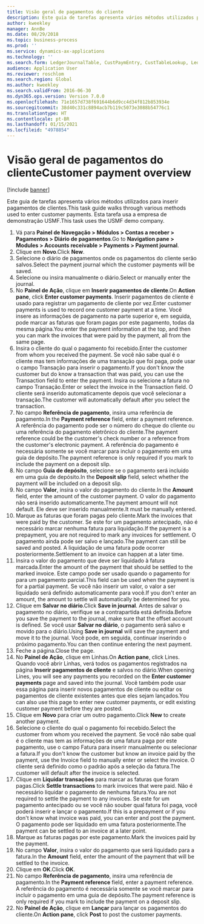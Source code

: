 ```yaml
---
title: Visão geral de pagamentos do cliente
description: Este guia de tarefas apresenta vários métodos utilizados para inserir pagamentos de clientes.
author: kweekley
manager: AnnBe
ms.date: 08/29/2018
ms.topic: business-process
ms.prod: ''
ms.service: dynamics-ax-applications
ms.technology: ''
ms.search.form: LedgerJournalTable, CustPaymEntry, CustTableLookup, LedgerJournalTransCustPaym, CustOpenTrans, BankAccountTableLookUp
audience: Application User
ms.reviewer: roschlom
ms.search.region: Global
ms.author: kweekley
ms.search.validFrom: 2016-06-30
ms.dyn365.ops.version: Version 7.0.0
ms.openlocfilehash: 71e1657d738f691644b6d9cc4d34f812b853934e
ms.sourcegitcommit: 38d40c331c8894acb7b119c5073e3088b54776c1
ms.translationtype: HT
ms.contentlocale: pt-BR
ms.lasthandoff: 01/15/2021
ms.locfileid: "4978854"
---
```

# <a name="customer-payment-overview"></a><span data-ttu-id="0a3ec-103">Visão geral de pagamentos do cliente</span><span class="sxs-lookup"><span data-stu-id="0a3ec-103">Customer payment overview</span></span>

[!include [banner](../../includes/banner.md)]

<span data-ttu-id="0a3ec-104">Este guia de tarefas apresenta vários métodos utilizados para inserir pagamentos de clientes.</span><span class="sxs-lookup"><span data-stu-id="0a3ec-104">This task guide walks through various methods used to enter customer payments.</span></span> <span data-ttu-id="0a3ec-105">Esta tarefa usa a empresa de demonstração USMF.</span><span class="sxs-lookup"><span data-stu-id="0a3ec-105">This task uses the USMF demo company.</span></span>

1. <span data-ttu-id="0a3ec-106">Vá para **Painel de Navegação > Módulos > Contas a receber > Pagamentos > Diário de pagamentos**.</span><span class="sxs-lookup"><span data-stu-id="0a3ec-106">Go to **Navigation pane > Modules > Accounts receivable > Payments > Payment journal**.</span></span>
2. <span data-ttu-id="0a3ec-107">Clique em **Novo**.</span><span class="sxs-lookup"><span data-stu-id="0a3ec-107">Click **New**.</span></span>
3. <span data-ttu-id="0a3ec-108">Selecione o diário de pagamentos onde os pagamentos do cliente serão salvos.</span><span class="sxs-lookup"><span data-stu-id="0a3ec-108">Select the payment journal which the customer payments will be saved.</span></span>
4. <span data-ttu-id="0a3ec-109">Selecione ou insira manualmente o diário.</span><span class="sxs-lookup"><span data-stu-id="0a3ec-109">Select or manually enter the journal.</span></span>
5. <span data-ttu-id="0a3ec-110">No **Painel de Ação**, clique em **Inserir pagamentos de cliente**.</span><span class="sxs-lookup"><span data-stu-id="0a3ec-110">On **Action pane**, click **Enter customer payments**.</span></span> <span data-ttu-id="0a3ec-111">Inserir pagamentos de cliente é usado para registrar um pagamento de cliente por vez.</span><span class="sxs-lookup"><span data-stu-id="0a3ec-111">Enter customer payments is used to record one customer payment at a time.</span></span> <span data-ttu-id="0a3ec-112">Você insere as informações de pagamento na parte superior e, em seguida, pode marcar as faturas que foram pagas por este pagamento, todas da mesma página.</span><span class="sxs-lookup"><span data-stu-id="0a3ec-112">You enter the payment information at the top, and then you can mark the invoices that were paid by the payment, all from the same page.</span></span>  
6. <span data-ttu-id="0a3ec-113">Insira o cliente do qual o pagamento foi recebido.</span><span class="sxs-lookup"><span data-stu-id="0a3ec-113">Enter the customer from whom you received the payment.</span></span> <span data-ttu-id="0a3ec-114">Se você não sabe qual é o cliente mas tem informações de uma transação que foi paga, pode usar o campo Transação para inserir o pagamento.</span><span class="sxs-lookup"><span data-stu-id="0a3ec-114">If you don't know the customer but do know a transaction that was paid, you can use the Transaction field to enter the payment.</span></span> <span data-ttu-id="0a3ec-115">Insira ou selecione a fatura no campo Transação.</span><span class="sxs-lookup"><span data-stu-id="0a3ec-115">Enter or select the invoice in the Transaction field.</span></span> <span data-ttu-id="0a3ec-116">O cliente será inserido automaticamente depois que você selecionar a transação.</span><span class="sxs-lookup"><span data-stu-id="0a3ec-116">The customer will automatically default after you select the transaction.</span></span>
7. <span data-ttu-id="0a3ec-117">No campo **Referência de pagamento**, insira uma referência de pagamento.</span><span class="sxs-lookup"><span data-stu-id="0a3ec-117">In the **Payment reference** field, enter a payment reference.</span></span> <span data-ttu-id="0a3ec-118">A referência do pagamento pode ser o número do cheque do cliente ou uma referência do pagamento eletrônico do cliente.</span><span class="sxs-lookup"><span data-stu-id="0a3ec-118">The payment reference could be the customer's check number or a reference from the customer's electronic payment.</span></span> <span data-ttu-id="0a3ec-119">A referência do pagamento é necessária somente se você marcar para incluir o pagamento em uma guia de depósito.</span><span class="sxs-lookup"><span data-stu-id="0a3ec-119">The payment reference is only required if you mark to include the payment on a deposit slip.</span></span>  
8. <span data-ttu-id="0a3ec-120">No campo **Guia de depósito**, selecione se o pagamento será incluído em uma guia de depósito.</span><span class="sxs-lookup"><span data-stu-id="0a3ec-120">In the **Deposit slip** field, select whether the payment will be included on a deposit slip.</span></span> 
9. <span data-ttu-id="0a3ec-121">No campo **Valor**, insira o valor do pagamento do cliente.</span><span class="sxs-lookup"><span data-stu-id="0a3ec-121">In the **Amount** field, enter the amount of the customer payment.</span></span> <span data-ttu-id="0a3ec-122">O valor do pagamento não será inserido automaticamente.</span><span class="sxs-lookup"><span data-stu-id="0a3ec-122">The payment amount will not default.</span></span> <span data-ttu-id="0a3ec-123">Ele deve ser inserido manualmente.</span><span class="sxs-lookup"><span data-stu-id="0a3ec-123">It must be manually entered.</span></span> 
10. <span data-ttu-id="0a3ec-124">Marque as faturas que foram pagas pelo cliente.</span><span class="sxs-lookup"><span data-stu-id="0a3ec-124">Mark the invoices that were paid by the customer.</span></span> <span data-ttu-id="0a3ec-125">Se este for um pagamento antecipado, não é necessário marcar nenhuma fatura para liquidação.</span><span class="sxs-lookup"><span data-stu-id="0a3ec-125">If the payment is a prepayment, you are not required to mark any invoices for settlement.</span></span> <span data-ttu-id="0a3ec-126">O pagamento ainda pode ser salvo e lançado.</span><span class="sxs-lookup"><span data-stu-id="0a3ec-126">The payment can still be saved and posted.</span></span> <span data-ttu-id="0a3ec-127">A liquidação de uma fatura pode ocorrer posteriormente.</span><span class="sxs-lookup"><span data-stu-id="0a3ec-127">Settlement to an invoice can happen at a later time.</span></span>
11. <span data-ttu-id="0a3ec-128">Insira o valor do pagamento que deve ser liquidado à fatura marcada.</span><span class="sxs-lookup"><span data-stu-id="0a3ec-128">Enter the amount of the payment that should be settled to the marked invoice.</span></span> <span data-ttu-id="0a3ec-129">Este campo pode ser usado quando o pagamento for para um pagamento parcial.</span><span class="sxs-lookup"><span data-stu-id="0a3ec-129">This field can be used when the payment is for a partial payment.</span></span> <span data-ttu-id="0a3ec-130">Se você não inserir um valor, o valor a ser liquidado será definido automaticamente para você.</span><span class="sxs-lookup"><span data-stu-id="0a3ec-130">If you don't enter an amount, the amount to settle will automatically be determined for you.</span></span>
12. <span data-ttu-id="0a3ec-131">Clique em **Salvar no diário**.</span><span class="sxs-lookup"><span data-stu-id="0a3ec-131">Click **Save in journal**.</span></span> <span data-ttu-id="0a3ec-132">Antes de salvar o pagamento no diário, verifique se a contrapartida está definida.</span><span class="sxs-lookup"><span data-stu-id="0a3ec-132">Before you save the payment to the journal, make sure that the offset account is defined.</span></span> <span data-ttu-id="0a3ec-133">Se você usar **Salvar no diário**, o pagamento será salvo e movido para o diário.</span><span class="sxs-lookup"><span data-stu-id="0a3ec-133">Using **Save in journal** will save the payment and move it to the journal.</span></span> <span data-ttu-id="0a3ec-134">Você pode, em seguida, continuar inserindo o próximo pagamento.</span><span class="sxs-lookup"><span data-stu-id="0a3ec-134">You can then continue entering the next payment.</span></span>
13. <span data-ttu-id="0a3ec-135">Feche a página.</span><span class="sxs-lookup"><span data-stu-id="0a3ec-135">Close the page.</span></span>
14. <span data-ttu-id="0a3ec-136">No **Painel de Ação**, clique em Linhas.</span><span class="sxs-lookup"><span data-stu-id="0a3ec-136">On **Action pane**, click Lines.</span></span> <span data-ttu-id="0a3ec-137">Quando você abrir Linhas, verá todos os pagamentos registrados na página **Inserir pagamentos de cliente** e salvos no diário.</span><span class="sxs-lookup"><span data-stu-id="0a3ec-137">When opening Lines, you will see any payments you recorded on the **Enter customer payments** page and saved into the journal.</span></span> <span data-ttu-id="0a3ec-138">Você também pode usar essa página para inserir novos pagamentos de cliente ou editar os pagamentos de cliente existentes antes que eles sejam lançados.</span><span class="sxs-lookup"><span data-stu-id="0a3ec-138">You can also use this page to enter new customer payments, or edit existing customer payment before they are posted.</span></span>
15. <span data-ttu-id="0a3ec-139">Clique em **Novo** para criar um outro pagamento.</span><span class="sxs-lookup"><span data-stu-id="0a3ec-139">Click **New** to create another payment.</span></span> 
16. <span data-ttu-id="0a3ec-140">Selecione o cliente do qual o pagamento foi recebido.</span><span class="sxs-lookup"><span data-stu-id="0a3ec-140">Select the customer from whom you received the payment.</span></span> <span data-ttu-id="0a3ec-141">Se você não sabe qual é o cliente mas tem as informações de uma fatura paga por este pagamento, use o campo Fatura para inserir manualmente ou selecionar a fatura.</span><span class="sxs-lookup"><span data-stu-id="0a3ec-141">If you don't know the customer but know an invoice paid by the payment, use the Invoice field to manually enter or select the invoice.</span></span> <span data-ttu-id="0a3ec-142">O cliente será definido como o padrão após a seleção da fatura.</span><span class="sxs-lookup"><span data-stu-id="0a3ec-142">The customer will default after the invoice is selected.</span></span>  
17. <span data-ttu-id="0a3ec-143">Clique em **Liquidar transações** para marcar as faturas que foram pagas.</span><span class="sxs-lookup"><span data-stu-id="0a3ec-143">Click **Settle transactions** to mark invoices that were paid.</span></span> <span data-ttu-id="0a3ec-144">Não é necessário liquidar o pagamento de nenhuma fatura.</span><span class="sxs-lookup"><span data-stu-id="0a3ec-144">You are not required to settle the payment to any invoices.</span></span> <span data-ttu-id="0a3ec-145">Se este for um pagamento antecipado ou se você não souber qual fatura foi paga, você poderá inserir e lançar o pagamento.</span><span class="sxs-lookup"><span data-stu-id="0a3ec-145">If this is a prepayment or if you don't know what invoice was paid, you can enter and post the payment.</span></span> <span data-ttu-id="0a3ec-146">O pagamento pode ser liquidado em uma fatura posteriormente.</span><span class="sxs-lookup"><span data-stu-id="0a3ec-146">The payment can be settled to an invoice at a later point.</span></span>  
18. <span data-ttu-id="0a3ec-147">Marque as faturas pagas por este pagamento.</span><span class="sxs-lookup"><span data-stu-id="0a3ec-147">Mark the invoices paid by the payment.</span></span> 
19. <span data-ttu-id="0a3ec-148">No campo **Valor**, insira o valor do pagamento que será liquidado para a fatura.</span><span class="sxs-lookup"><span data-stu-id="0a3ec-148">In the **Amount** field, enter the amount of the payment that will be settled to the invoice.</span></span>
20. <span data-ttu-id="0a3ec-149">Clique em **OK**.</span><span class="sxs-lookup"><span data-stu-id="0a3ec-149">Click **OK**.</span></span>
21. <span data-ttu-id="0a3ec-150">No campo **Referência de pagamento**, insira uma referência de pagamento.</span><span class="sxs-lookup"><span data-stu-id="0a3ec-150">In the **Payment reference** field, enter a payment reference.</span></span> <span data-ttu-id="0a3ec-151">A referência do pagamento é necessária somente se você marcar para incluir o pagamento em uma guia de depósito.</span><span class="sxs-lookup"><span data-stu-id="0a3ec-151">The payment reference is only required if you mark to include the payment on a deposit slip.</span></span>  
22. <span data-ttu-id="0a3ec-152">No **Painel de Ação**, clique em **Lançar** para lançar os pagamentos do cliente.</span><span class="sxs-lookup"><span data-stu-id="0a3ec-152">On **Action pane**, click **Post** to post the customer payments.</span></span> 

